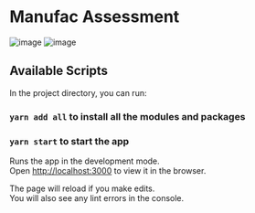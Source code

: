 # Manufac Assessment
![image](https://user-images.githubusercontent.com/65768731/185992232-92ad6669-2e52-4a57-b28d-42db5beae720.png)
![image](https://user-images.githubusercontent.com/65768731/185992407-f4f82579-0efe-4a32-bb24-8f94c8a29505.png)


## Available Scripts

In the project directory, you can run:
### `yarn add all` to install all the modules and packages
### `yarn start` to start the app

Runs the app in the development mode.\
Open [http://localhost:3000](http://localhost:3000) to view it in the browser.

The page will reload if you make edits.\
You will also see any lint errors in the console.

